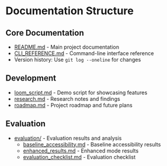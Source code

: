 # Documentation Structure

## Core Documentation
- [README.md](../README.md) - Main project documentation
- [CLI_REFERENCE.md](CLI_REFERENCE.md) - Command-line interface reference
- Version history: Use `git log --oneline` for changes

## Development
- [loom_script.md](loom_script.md) - Demo script for showcasing features
- [research.md](research.md) - Research notes and findings
- [roadmap.md](roadmap.md) - Project roadmap and future plans

## Evaluation
- [evaluation/](evaluation/) - Evaluation results and analysis
  - [baseline_accessibility.md](evaluation/baseline_accessibility.md) - Baseline accessibility results
  - [enhanced_results.md](evaluation/enhanced_results.md) - Enhanced mode results
  - [evaluation_checklist.md](evaluation/evaluation_checklist.md) - Evaluation checklist
